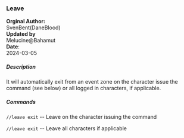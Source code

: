 ### Leave

**Orginal Author:** <br>
SvenBent(DaneBlood) 
<br>
**Updated by** <br>
Melucine@Bahamut
<br>
**Date**: <br>
2024-03-05

##### Description

It will automatically exit from an event zone on the character issue the command (see below) or all logged in characters, if applicable. 

##### Commands

`//leave exit` -- Leave on the character issuing the command

`//leave exit` -- Leave all characters if applicable
